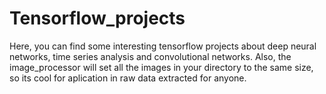 # Tensorflow_projects
Here, you can find some interesting tensorflow projects about deep neural networks, time series analysis and convolutional networks. Also, the image_processor will set all the images in your directory to the same size, so its cool for aplication in raw data extracted for anyone.
